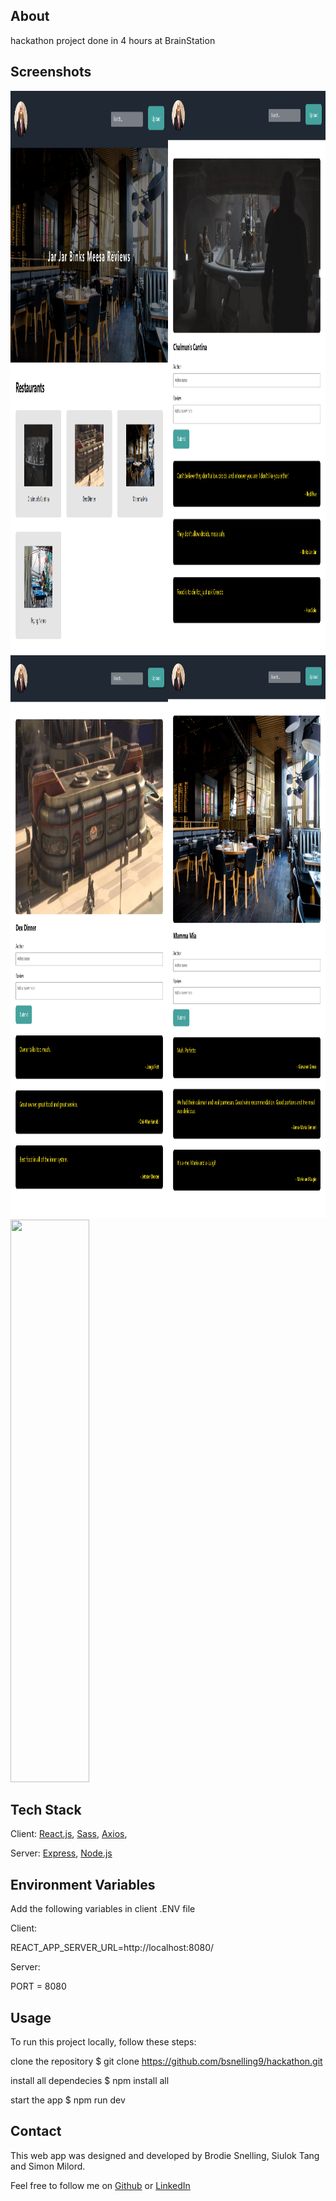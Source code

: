 ## About
hackathon project done in 4 hours at BrainStation


## Screenshots

<img src="https://github.com/bsnelling9/hackathon/blob/main/images/meesareviews.png" width=50% height=900rem><img src="https://github.com/bsnelling9/hackathon/blob/main/images/meesareviews-chal.png" width=50% height=900rem><img src="https://github.com/bsnelling9/hackathon/blob/main/images/meesareviews-dex.png" width=50% height=900rem><img src="https://github.com/bsnelling9/hackathon/blob/main/images/meesareviews-italy.png" width=50% height=900rem><img src="https://github.com/bsnelling9/hackathon/blob/main/images/meesareviews-nemo.png" width=50% height=900rem>


## Tech Stack
Client:
[React.js](https://reactjs.org/),
[Sass](https://sass-lang.com/),
[Axios](https://axios-http.com/),

Server:
[Express](https://expressjs.com/),
[Node.js](https://nodejs.org/en/)

## Environment Variables
Add the following variables in client .ENV file

Client: 

REACT_APP_SERVER_URL=http://localhost:8080/
  
Server:
  
PORT = 8080

## Usage
To run this project locally, follow these steps:

clone the repository
$ git clone https://github.com/bsnelling9/hackathon.git

install all dependecies
$ npm install all

start the app
$ npm run dev


## Contact
This web app was designed and developed by Brodie Snelling, Siulok Tang and Simon Milord.

Feel free to follow me on [Github](https://github.com/bsnelling9) or [LinkedIn](https://www.linkedin.com/in/brodie-snelling/)
